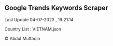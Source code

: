 

## Google Trends Keywords Scraper 
 
Last Update 04-07-2023 , 19:21:14

Country List :
VIETNAM.json



© Abdul Muttaqin 
